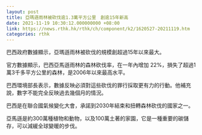 ```yaml
---
layout: post
title: 亞瑪遜雨林被砍伐逾1.3萬平方公里　創逾15年新高
date: 2021-11-19 10:30:12.000000000 +08:00
link: https://news.rthk.hk/rthk/ch/component/k2/1620527-20211119.htm
categories: rthk
---
```


巴西政府數據顯示，亞瑪遜雨林被砍伐的規模創超過15年以來最大。

官方數據顯示，巴西亞馬遜雨林的森林砍伐率，在一年內增加 22%，損失了超過1萬3千多平方公里的森林，是2006年以來最高水平。

巴西環境部長表示，數據反映必須對這些砍伐的罪行採取更有力的行動。他補充說，數字不能完全反映過去幾個月的情況。

巴西是在聯合國氣候變化大會，承諾到2030年結束和扭轉森林砍伐的國家之一。

亞馬遜是約300萬種植物和動物，以及100萬土著的家園，它是一種重要的碳儲存，可以減緩全球變暖的步伐。
